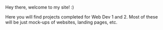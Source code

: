 Hey there, welcome to my site! :)

Here you will find projects completed for Web Dev 1 and 2. 
Most of these will be just mock-ups of websites, landing pages, etc. 
